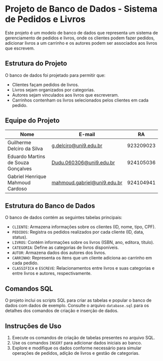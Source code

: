 # Projeto de Banco de Dados - Sistema de Pedidos e Livros

Este projeto é um modelo de banco de dados que representa um sistema de gerenciamento de pedidos e livros, onde os clientes podem fazer pedidos, adicionar livros a um carrinho e os autores podem ser associados aos livros que escrevem. 

## Estrutura do Projeto

O banco de dados foi projetado para permitir que:

- Clientes façam pedidos de livros.
- Livros sejam organizados por categorias.
- Autores sejam vinculados aos livros que escreveram.
- Carrinhos contenham os livros selecionados pelos clientes em cada pedido.

## Equipe do Projeto

| Nome                             | E-mail                       | RA         |
|----------------------------------|------------------------------|------------|
| Guilherme Delciro da Silva       | g.delciro@uni9.edu.br        | 923209023  |
| Eduardo Martins de Souza Gonçalves | Dudu.060306@uni9.edu.br     | 924105036  |
| Gabriel Henrique Mahmoud Cardoso | mahmoud.gabriel@uni9.edu.br  | 924104941  |

## Estrutura do Banco de Dados

O banco de dados contém as seguintes tabelas principais:

- `CLIENTE`: Armazena informações sobre os clientes (ID, nome, tipo, CPF).
- `PEDIDOS`: Registra os pedidos realizados por cada cliente (ID, data, status).
- `LIVROS`: Contém informações sobre os livros (ISBN, ano, editora, título).
- `CATEGORIA`: Define as categorias de livros disponíveis.
- `AUTOR`: Armazena dados dos autores dos livros.
- `CARRINHO`: Representa os itens que um cliente adiciona ao carrinho em cada pedido.
- `CLASSIFICA` e `ESCREVE`: Relacionamentos entre livros e suas categorias e entre livros e autores, respectivamente.

## Comandos SQL

O projeto inclui os scripts SQL para criar as tabelas e popular o banco de dados com dados de exemplo. Consulte o arquivo `database.sql` para os detalhes dos comandos de criação e inserção de dados.

## Instruções de Uso

1. Execute os comandos de criação de tabelas presentes no arquivo SQL.
2. Use os comandos `INSERT` para adicionar dados iniciais ao banco.
3. Explore e modifique os dados conforme necessário para simular operações de pedidos, adição de livros e gestão de categorias.
